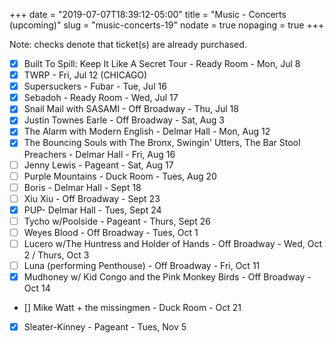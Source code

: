 +++
date = "2019-07-07T18:39:12-05:00"
title = "Music - Concerts (upcoming)"
slug = "music-concerts-19"
nodate = true
nopaging = true
+++

Note: checks denote that ticket(s) are already purchased.

- [x] Built To Spill: Keep It Like A Secret Tour - Ready Room - Mon, Jul 8
- [x] TWRP - Fri, Jul 12 (CHICAGO)
- [x] Supersuckers - Fubar - Tue, Jul 16
- [x] Sebadoh - Ready Room - Wed, Jul 17
- [x] Snail Mail with SASAMI - Off Broadway - Thu, Jul 18
- [x] Justin Townes Earle - Off Broadway - Sat, Aug 3 
- [x] The Alarm with Modern English - Delmar Hall - Mon, Aug 12
- [x] The Bouncing Souls with The Bronx, Swingin' Utters, The Bar Stool Preachers - Delmar Hall - Fri, Aug 16
- [ ] Jenny Lewis - Pageant - Sat, Aug 17
- [ ] Purple Mountains - Duck Room - Tues, Aug 20
- [ ] Boris - Delmar Hall - Sept 18
- [ ] Xiu Xiu - Off Broadway - Sept 23
- [x] PUP- Delmar Hall - Tues, Sept 24
- [ ] Tycho w/Poolside - Pageant - Thurs, Sept 26
- [ ] Weyes Blood - Off Broadway - Tues, Oct 1
- [ ] Lucero w/The Huntress and Holder of Hands - Off Broadway - Wed, Oct 2 / Thurs, Oct 3
- [ ] Luna (performing Penthouse) - Off Broadway - Fri, Oct 11 
- [x] Mudhoney w/ Kid Congo and the Pink Monkey Birds - Off Broadway - Oct 14
- [] Mike Watt + the missingmen - Duck Room - Oct 21
- [x] Sleater-Kinney - Pageant - Tues, Nov 5
